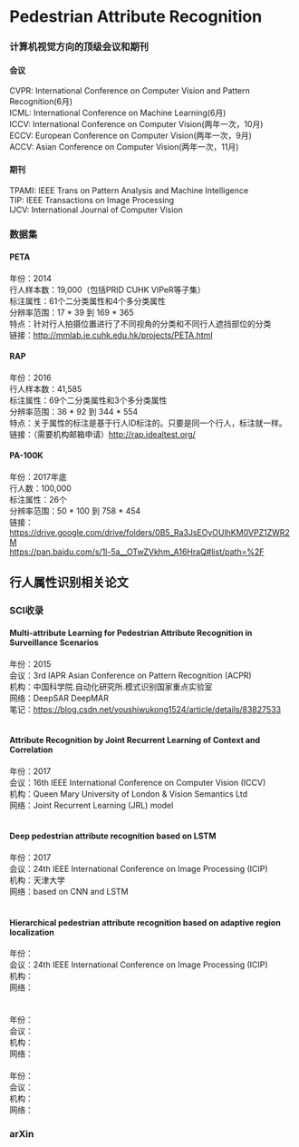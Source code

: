 # Pedestrian Attribute Recognition

### 计算机视觉方向的顶级会议和期刊

#### 会议
CVPR: International Conference on Computer Vision and Pattern Recognition(6月)</br>
ICML: International Conference on Machine Learning(6月)</br>
ICCV: International Conference on Computer Vision(两年一次，10月)</br>
ECCV: European Conference on Computer Vision(两年一次，9月)</br>
ACCV: Asian Conference on Computer Vision(两年一次，11月)</br>
#### 期刊
TPAMI: IEEE Trans on Pattern Analysis and Machine Intelligence</br>
TIP: IEEE Transactions on Image Processing</br>
IJCV: International Journal of Computer Vision</br>

### 数据集
#### PETA
年份：2014</br>
行人样本数：19,000（包括PRID CUHK VIPeR等子集）</br>
标注属性：61个二分类属性和4个多分类属性 </br>
分辨率范围：17 * 39 到 169 * 365 </br>
特点：针对行人拍摄位置进行了不同视角的分类和不同行人遮挡部位的分类 </br>
链接：http://mmlab.ie.cuhk.edu.hk/projects/PETA.html </br>
#### RAP
年份：2016 </br>
行人样本数：41,585 </br>
标注属性：69个二分类属性和3个多分类属性 </br>
分辨率范围：36 * 92 到 344 * 554 </br>
特点：关于属性的标注是基于行人ID标注的。只要是同一个行人，标注就一样。 </br>
链接：（需要机构邮箱申请）http://rap.idealtest.org/ </br>
#### PA-100K
年份：2017年底 </br>
行人数：100,000 </br>
标注属性：26个 </br>
分辨率范围：50 * 100 到 758 * 454 </br>
链接：https://drive.google.com/drive/folders/0B5_Ra3JsEOyOUlhKM0VPZ1ZWR2M </br>
      https://pan.baidu.com/s/1l-5a__OTwZVkhm_A16HraQ#list/path=%2F </br>

## 行人属性识别相关论文
### SCI收录
#### Multi-attribute Learning for Pedestrian Attribute Recognition in Surveillance Scenarios
年份：2015 </br>
会议：3rd IAPR Asian Conference on Pattern Recognition (ACPR)</br>
机构：中国科学院.自动化研究所.模式识别国家重点实验室</br>
网络：DeepSAR DeepMAR</br>
笔记：https://blog.csdn.net/youshiwukong1524/article/details/83827533 </br>
</br>
#### Attribute Recognition by Joint Recurrent Learning of Context and Correlation
年份：2017 </br>
会议：16th IEEE International Conference on Computer Vision (ICCV) </br>
机构：Queen Mary University of London & Vision Semantics Ltd </br>
网络：Joint Recurrent Learning (JRL) model </br>
</br>
#### Deep pedestrian attribute recognition based on LSTM
年份：2017 </br>
会议：24th IEEE International Conference on Image Processing (ICIP) </br>
机构：天津大学 </br>
网络：based on CNN and LSTM </br>
</br>
#### Hierarchical pedestrian attribute recognition based on adaptive region localization
年份： </br>
会议：24th IEEE International Conference on Image Processing (ICIP) </br>
机构： </br>
网络： </br>
</br>
#### 
年份： </br>
会议： </br>
机构： </br>
网络： </br>
#### 
年份： </br>
会议： </br>
机构： </br>
网络： </br>
### arXin
